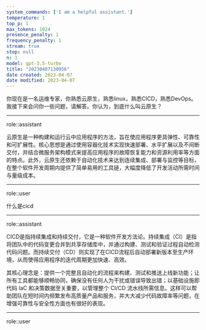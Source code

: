 ```yaml
---
system_commands: ['I am a helpful assistant.']
temperature: 1
top_p: 1
max_tokens: 1024
presence_penalty: 1
frequency_penalty: 1
stream: true
stop: null
n: 1
model: gpt-3.5-turbo
title: "20230407130956"
date created: 2023-04-07
date modified: 2023-04-07
---
```


你现在是一名运维专家，你熟悉云原生，熟悉linux，熟悉CICD，熟悉DevOps。我接下来会问你一些问题，请解答。你认为，到底什么叫云原生？


<hr class="__chatgpt_plugin">

role::assistant

云原生是一种构建和运行云中应用程序的方法，旨在使应用程序更具弹性、可靠性和可扩展性。核心思想是通过使用容器化技术实现快速部署、水平扩展以及不间断交付，并结合微服务架构模式来提高应用程序的故障恢复能力和资源利用率等方面的特点。此外，云原生还依赖于自动化技术来达到连续集成、部署与监控等目标，在整个软件开发周期内提供了简单易用的工具链，大幅度降低了开发活动所需时间与量级成本。

<hr class="__chatgpt_plugin">

role::user

什么是cicd


<hr class="__chatgpt_plugin">

role::assistant

CICD是指持续集成和持续交付，它是一种软件开发方法论。持续集成（CI）是指将团队中的代码变更合并到共享存储库中，并通过构建、测试和验证过程自动检测代码问题。而持续交付（CD）则实现了在CICD流程后自动部署新版本至生产环境，从而使得应用程序的迭代周期更加快速、高效。

其核心理念是：提供一个完整且自动化的流程来构建、测试和推送上线新功能；让所有工具都能够顺畅协同，确保没有任何人为干扰或错误导致出错；以基础设施即代码 IaC 和决策数据至关重要，以管理整个 CI/CD 流水线所需信息。这样可以帮助团队在短时间内频繁发布高质量产品和服务，并大大减少代码故障率等问题，在增强可靠性与安全性方面也有很好的表现。

<hr class="__chatgpt_plugin">

role::user

